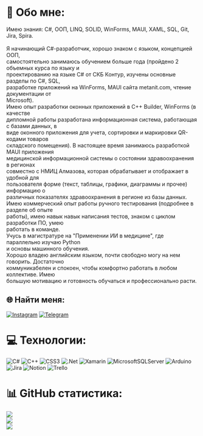 # 💫 Обо мне:
Имею знания: C#, ООП, LINQ, SOLID, WinForms, MAUI, XAML, SQL, Git, Jira, Spira.<br><br>Я начинающий C#-разработчик, хорошо знаком с языком, концепцией ООП,<br>самостоятельно занимаюсь обучением больше года (пройдено 2 объемных курса по языку и<br>проектированию на языке C# от СКБ Контур, изучены основные разделы по C#, SQL,<br>разработке приложений на WinForms, MAUI сайта metanit.com, чтение документации от<br>Microsoft).<br> Имею опыт разработки оконных приложений в C++ Builder, WinForms (в качестве<br>дипломной работы разработана информационная система, работающая с базами данных, в<br>виде оконного приложения для учета, сортировки и маркировки QR-кодами товаров<br>складского помещения). В настоящее время занимаюсь разработкой MAUI приложения<br>медицинской информационной системы о состоянии здравоохранения в регионах<br>совместно с НМИЦ Алмазова, которая обрабатывает и отображает в удобной для<br>пользователя форме (текст, таблицы, графики, диаграммы и прочее) информацию о<br>различных показателях здравоохранения в регионе из базы данных.<br> Имею коммерческий опыт работы ручного тестирования (подробнее в разделе об опыте<br>работы), имею навык навык написания тестов, знаком с циклом разработки ПО, умею<br>работать в команде.<br> Учусь в магистратуре на "Применении ИИ в медицине", где параллельно изучаю Python<br>и основы машинного обучения.<br> Хорошо владею английским языком, почти свободно могу на нем говорить. Достаточно<br>коммуникабелен и спокоен, чтобы комфортно работать в любом коллективе. Имею<br>большую мотивацию и готовность обучаться и профессионально расти.


## 🌐 Найти меня:
[![Instagram](https://img.shields.io/badge/Instagram-%23E4405F.svg?logo=Instagram&logoColor=white)](https://instagram.com/bagja322) 
[![Telegram](https://img.shields.io/badge/-telegram-red?color=white&logo=Telegram&logoColor=black)](https://t.me/bagja322)

# 💻 Технологии:
![C#](https://img.shields.io/badge/c%23-%23239120.svg?style=flat&logo=c-sharp&logoColor=white) ![C++](https://img.shields.io/badge/c++-%2300599C.svg?style=flat&logo=c%2B%2B&logoColor=white) ![CSS3](https://img.shields.io/badge/css3-%231572B6.svg?style=flat&logo=css3&logoColor=white) ![.Net](https://img.shields.io/badge/.NET-5C2D91?style=flat&logo=.net&logoColor=white) ![Xamarin](https://img.shields.io/badge/Xamarin-3199DC?style=flat&logo=xamarin&logoColor=white) ![MicrosoftSQLServer](https://img.shields.io/badge/Microsoft%20SQL%20Sever-CC2927?style=flat&logo=microsoft%20sql%20server&logoColor=white) ![Arduino](https://img.shields.io/badge/-Arduino-00979D?style=flat&logo=Arduino&logoColor=white) ![Jira](https://img.shields.io/badge/jira-%230A0FFF.svg?style=flat&logo=jira&logoColor=white) ![Notion](https://img.shields.io/badge/Notion-%23000000.svg?style=flat&logo=notion&logoColor=white) ![Trello](https://img.shields.io/badge/Trello-%23026AA7.svg?style=flat&logo=Trello&logoColor=white)
# 📊 GitHub статистика:
![](https://github-readme-stats.vercel.app/api?username=BogaRU&theme=dark&hide_border=true&include_all_commits=false&count_private=false)<br/>
![](https://github-readme-streak-stats.herokuapp.com/?user=BogaRU&theme=dark&hide_border=true)<br/>
![](https://github-readme-stats.vercel.app/api/top-langs/?username=BogaRU&theme=dark&hide_border=true&include_all_commits=false&count_private=false&layout=compact)
